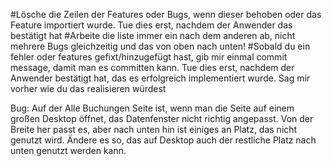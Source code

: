 #Lösche die Zeilen der Features oder Bugs, wenn dieser behoben oder das Feature importiert wurde. Tue dies erst, nachdem der Anwender das bestätigt hat
#Arbeite die liste immer ein nach dem anderen ab, nicht mehrere Bugs gleichzeitig und das von oben nach unten!
#Sobald du ein fehler oder features gefixt/hinzugefügt hast, gib mir einmal commit message, damit man es committen kann. Tue dies erst, nachdem der Anwender bestätigt hat, das es erfolgreich implementiert wurde. Sag mir vorher wie du das realisieren würdest

Bug:
Auf der Alle Buchungen Seite ist, wenn man die Seite auf einem großen Desktop öffnet, das Datenfenster nicht richtig angepasst. Von der Breite her passt es, aber nach unten hin ist einiges an Platz, das nicht genutzt wird. Ändere es so, das auf Desktop auch der restliche Platz nach unten genutzt werden kann.